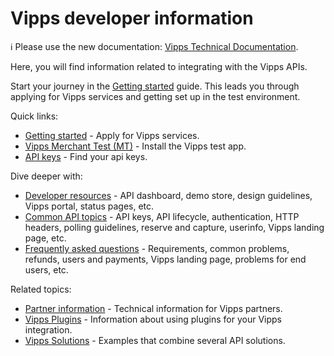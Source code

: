 <!-- START_METADATA
---
title: Vipps developer information
sidebar_label: Introduction
sidebar_position: 1
hide_table_of_contents: true
pagination_next: null
pagination_prev: null
---
END_METADATA -->

# Vipps developer information

<!-- START_COMMENT -->

ℹ️ Please use the new documentation:
[Vipps Technical Documentation](https://vippsas.github.io/vipps-developer-docs/docs/vipps-developers).

<!-- END_COMMENT -->

Here, you will find information related to integrating with the Vipps APIs.

Start your journey in the [Getting started](https://vippsas.github.io/vipps-developer-docs/docs/vipps-developers/vipps-getting-started) guide.
This leads you through applying for Vipps services and getting set up in the test environment.

Quick links:

* [Getting started](./vipps-getting-started.md) - Apply for Vipps services.
* [Vipps Merchant Test (MT)](./test-environment.md) - Install the Vipps test app.
* [API keys](./common-topics/api-keys.md) - Find your api keys.

Dive deeper with:

* [Developer resources](https://vippsas.github.io/vipps-developer-docs/docs/vipps-developers/developer-resources) - API dashboard, demo store, design guidelines, Vipps portal, status pages, etc.
* [Common API topics](https://vippsas.github.io/vipps-developer-docs/docs/vipps-developers/common-topics) - API keys, API lifecycle, authentication, HTTP headers, polling guidelines, reserve and capture, userinfo, Vipps landing page, etc.
* [Frequently asked questions](https://vippsas.github.io/vipps-developer-docs/docs/vipps-developers/faqs) - Requirements, common problems, refunds, users and payments, Vipps landing page, problems for end users, etc.



Related topics:

* [Partner information](https://github.com/vippsas/vipps-partner) - Technical information for Vipps partners.
* [Vipps Plugins](https://vippsas.github.io/vipps-developer-docs/docs/vipps-plugins) - Information about using plugins for your Vipps integration.
* [Vipps Solutions](https://vippsas.github.io/vipps-developer-docs/docs/vipps-solutions) - Examples that combine several API solutions.
